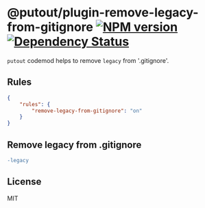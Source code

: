 # @putout/plugin-remove-legacy-from-gitignore [![NPM version][NPMIMGURL]][NPMURL] [![Dependency Status][DependencyStatusIMGURL]][DependencyStatusURL]

[NPMIMGURL]:                https://img.shields.io/npm/v/@putout/plugin-remove-legacy-from-gitignore.svg?style=flat&longCache=true
[NPMURL]:                   https://npmjs.org/package/@putout/plugin-remove-legacy-from-gitignore"npm"

[DependencyStatusURL]:      https://david-dm.org/coderaiser/putout?path=packages/plugin-remove-legacy-from-gitignore
[DependencyStatusIMGURL]:   https://david-dm.org/coderaiser/putout.svg?path=packages/plugin-remove-legacy-from-gitignore

`putout` codemod helps to remove `legacy`  from '.gitignore'.

## Rules

```json
{
    "rules": {
        "remove-legacy-from-gitignore": "on"
    }
}
```

## Remove legacy from .gitignore

```diff
-legacy
```

## License

MIT

